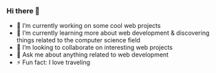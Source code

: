 ### Hi there 👋

- 🔭 I’m currently working on some cool web projects
- 🌱 I’m currently learning more about web development & discovering things related to the computer science field
- 👯 I’m looking to collaborate on interesting web projects
- 💬 Ask me about anything related to web development
- ⚡ Fun fact: I love traveling
